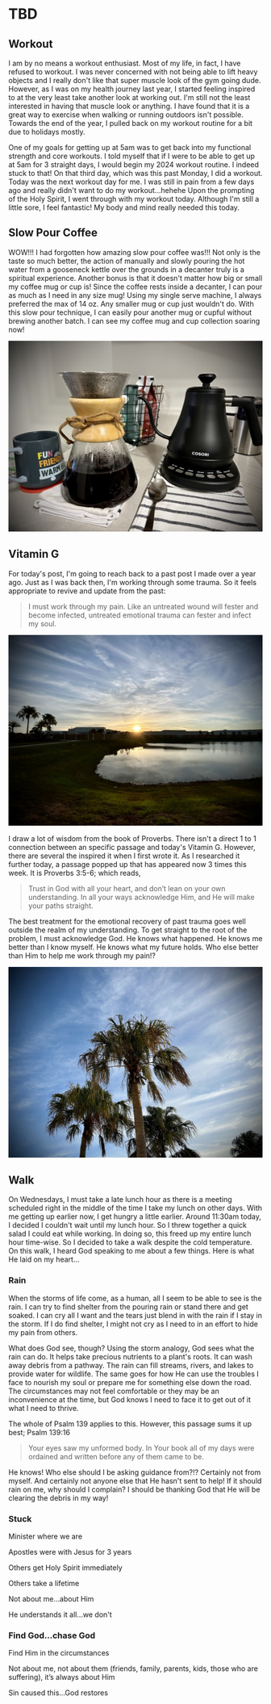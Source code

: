 # TBD

## Workout

I am by no means a workout enthusiast. Most of my life, in fact, I have refused to workout. I was never concerned with not being able to lift heavy objects and I really don't like that super muscle look of the gym going dude. However, as I was on my health journey last year, I started feeling inspired to at the very least take another look at working out. I'm still not the least interested in having that muscle look or anything. I have found that it is a great way to exercise when walking or running outdoors isn't possible. Towards the end of the year, I pulled back on my workout routine for a bit due to holidays mostly.

One of my goals for getting up at 5am was to get back into my functional strength and core workouts. I told myself that if I were to be able to get up at 5am for 3 straight days, I would begin my 2024 workout routine. I indeed stuck to that! On that third day, which was this past Monday, I did a workout. Today was the next workout day for me. I was still in pain from a few days ago and really didn't want to do my workout...hehehe Upon the prompting of the Holy Spirit, I went through with my workout today. Although I'm still a little sore, I feel fantastic! My body and mind really needed this today.

## Slow Pour Coffee

WOW!!! I had forgotten how amazing slow pour coffee was!!! Not only is the taste so much better, the action of manually and slowly pouring the hot water from a gooseneck kettle over the grounds in a decanter truly is a spiritual experience. Another bonus is that it doesn't matter how big or small my coffee mug or cup is! Since the coffee rests inside a decanter, I can pour as much as I need in any size mug! Using my single serve machine, I always preferred the max of 14 oz. Any smaller mug or cup just wouldn't do. With this slow pour technique, I can easily pour another mug or cupful without brewing another batch. I can see my coffee mug and cup collection soaring now!

![Coffee mug, decanter, and gooseneck kettle](./img/IMG_1935.jpeg)

## Vitamin G

For today's post, I'm going to reach back to a past post I made over a year ago. Just as I was back then, I'm working through some trauma. So it feels appropriate to revive and update from the past:

> I must work through my pain. Like an untreated wound will fester and become infected, untreated emotional trauma can fester and infect my soul.

![Sunrise over a building and pond](./img/IMG_1940.jpeg)

I draw a lot of wisdom from the book of Proverbs. There isn't a direct 1 to 1 connection between an specific passage and today's Vitamin G. However, there are several the inspired it when I first wrote it. As I researched it further today, a passage popped up that has appeared now 3 times this week. It is Proverbs 3:5-6; which reads,

> Trust in God with all your heart, and don’t lean on your own understanding. In all your ways acknowledge Him, and He will make your paths straight.

The best treatment for the emotional recovery of past trauma goes well outside the realm of my understanding. To get straight to the root of the problem, I must acknowledge God. He knows what happened. He knows me better than I know myself. He knows what my future holds. Who else better than Him to help me work through my pain!?

![Palm trees](./img/IMG_1941.jpeg)

## Walk

On Wednesdays, I must take a late lunch hour as there is a meeting scheduled right in the middle of the time I take my lunch on other days. With me getting up earlier now, I get hungry a little earlier. Around 11:30am today, I decided I couldn't wait until my lunch hour. So I threw together a quick salad I could eat while working. In doing so, this freed up my entire lunch hour time-wise. So I decided to take a walk despite the cold temperature. On this walk, I heard God speaking to me about a few things. Here is what He laid on my heart...

### Rain

When the storms of life come, as a human, all I seem to be able to see is the rain. I can try to find shelter from the pouring rain or stand there and get soaked. I can cry all I want and the tears just blend in with the rain if I stay in the storm. If I do find shelter, I might not cry as I need to in an effort to hide my pain from others.

What does God see, though? Using the storm analogy, God sees what the rain can do. It helps take precious nutrients to a plant's roots. It can wash away debris from a pathway. The rain can fill streams, rivers, and lakes to provide water for wildlife. The same goes for how He can use the troubles I face to nourish my soul or prepare me for something else down the road. The circumstances may not feel comfortable or they may be an inconvenience at the time, but God knows I need to face it to get out of it what I need to thrive.

The whole of Psalm 139 applies to this. However, this passage sums it up best; Psalm 139:16

> Your eyes saw my unformed body. In Your book all of my days were ordained and written before any of them came to be.

He knows! Who else should I be asking guidance from?!? Certainly not from myself. And certainly not anyone else that He hasn't sent to help! If it should rain on me, why should I complain? I should be thanking God that He will be clearing the debris in my way!

### Stuck



Minister where we are

Apostles were with Jesus for 3 years 

Others get Holy Spirit immediately 

Others take a lifetime

Not about me…about Him

He understands it all...we don't

### Find God…chase God

Find Him in the circumstances 

Not about me, not about them (friends, family, parents, kids, those who are suffering), it’s always about Him 

Sin caused this...God restores